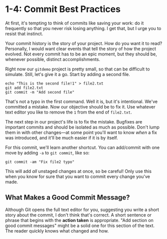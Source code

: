 # 1-4: Commit Best Practices

At first, it's tempting to think of commits like saving your work: do it frequently so that you never risk losing anything. I get that, but I urge you to resist that instinct.

Your commit history is the story of your project. How do you want it to read? Personally, I would want clear events that tell the story of how the project evolved. Not every commit has to be an epic moment, but they should be, whenever possible, distinct accomplishments.

Right now our `gitdemo` project is pretty small, so that can be difficult to simulate. Still, let's give it a go. Start by adding a second file.

```shell
echo "This is the second file!1" > file2.txt
git add file2.txt
git commit -m "Add second file"
```

That's not a typo in the first command. Well it is, but it's intentional. We've committed a mistake. Now our objective should be to fix it. Use whatever text editor you like to remove the `1` from the end of `file2.txt`.

The next step in our project's life is to fix the mistake. Bugfixes are important commits and should be isolated as much as possible. Don't lump them in with other changes—at some point you'll want to know _when_ a fix was introduced, and it'll be much easier if it is by itself.

For this commit, we'll learn another shortcut. You can add/commit with one move by adding `-a` to `git commit`, like so:

```shell
git commit -am "Fix file2 typo"
```

This will add _all_ unstaged changes at once, so be careful! Only use this when you know for sure that you want to commit every change you've made.

## What Makes a Good Commit Message?

Although Git opens the full text editor for you, suggesting you write a short story about the commit, I don't think that's correct. A short sentence or phrase that begins with the **action taken** is appropriate. "Add section on good commit messages" might be a solid one for this section of the text. The reader quickly knows what changed and how.




